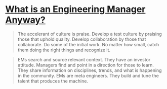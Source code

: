 # [What is an Engineering Manager Anyway?](https://dev.to/solidi/what-is-an-engineering-manager-anyway-4and)

> The accelerant of culture is praise. Develop a test culture by praising those that uphold quality. Develop collaboration by those that collaborate. Do some of the initial work. No matter how small, catch them doing the right things and recognize it.

> EMs search and source relevant context. They have an investor attitude. Managers find and point in a direction for those to learn. They share information on disciplines, trends, and what is happening in the community. EMs are meta engineers. They build and tune the talent that produces the machine.

